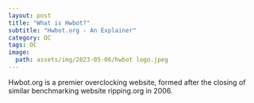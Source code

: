 ```yaml
---
layout: post
title: "What is Hwbot?"
subtitle: "Hwbot.org - An Explainer"
category: OC
tags: OC
image:
  path: assets/img/2023-05-06/hwbot logo.jpeg
---
```


Hwbot.org is a premier overclocking website, formed after the closing of similar benchmarking website ripping.org in 2006.
